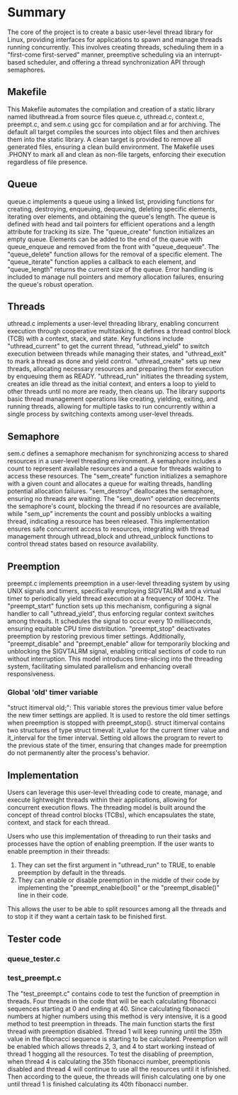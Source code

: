 # Summary

The core of the project is to create a basic user-level thread library for 
Linux, providing interfaces for applications to spawn and manage threads 
running concurrently. This involves creating threads, scheduling them in a 
"first-come first-served" manner, preemptive scheduling via an interrupt-based 
scheduler, and offering a thread synchronization API through semaphores. 

## Makefile

This Makefile automates the compilation and creation of a static library named 
libuthread.a from source files queue.c, uthread.c, context.c, preempt.c, and 
sem.c using gcc for compilation and ar for archiving. The default all target 
compiles the sources into object files and then archives them into the static 
library. A clean target is provided to remove all generated files, ensuring a 
clean build environment. The Makefile uses .PHONY to mark all and clean as 
non-file targets, enforcing their execution regardless of file presence.

## Queue

queue.c implements a queue using a linked list, providing functions for 
creating, destroying, enqueuing, dequeuing, deleting specific elements, 
iterating over elements, and obtaining the queue's length. The queue is defined 
with head and tail pointers for efficient operations and a length attribute for 
tracking its size. The "queue_create" function initializes an empty queue. 
Elements can be added to the end of the queue with queue_enqueue and removed 
from the front with "queue_dequeue". The "queue_delete" function allows for the 
removal of a specific element. The "queue_iterate" function applies a callback 
to each element, and "queue_length" returns the current size of the queue. Error 
handling is included to manage null pointers and memory allocation failures, 
ensuring the queue's robust operation.

## Threads

uthread.c implements a user-level threading library, enabling concurrent 
execution through cooperative multitasking. It defines a thread control block 
(TCB) with a context, stack, and state. Key functions include "uthread_current" 
to get the current thread, "uthread_yield" to switch execution between threads 
while managing their states, and "uthread_exit" to mark a thread as done and 
yield control. "uthread_create" sets up new threads, allocating necessary 
resources and preparing them for execution by enqueuing them as READY. 
"uthread_run" initiates the threading system, creates an idle thread as the 
initial context, and enters a loop to yield to other threads until no more are 
ready, then cleans up. The library supports basic thread management operations 
like creating, yielding, exiting, and running threads, allowing for multiple 
tasks to run concurrently within a single process by switching contexts among 
user-level threads.

## Semaphore

sem.c defines a semaphore mechanism for synchronizing access to shared 
resources in a user-level threading environment. A semaphore includes a count 
to represent available resources and a queue for threads waiting to access 
these resources. The "sem_create" function initializes a semaphore with a given 
count and allocates a queue for waiting threads, handling potential allocation 
failures. "sem_destroy" deallocates the semaphore, ensuring no threads are 
waiting. The "sem_down" operation decrements the semaphore's count, blocking the 
thread if no resources are available, while "sem_up" increments the count and 
possibly unblocks a waiting thread, indicating a resource has been released. 
This implementation ensures safe concurrent access to resources, integrating 
with thread management through uthread_block and uthread_unblock functions to 
control thread states based on resource availability.

## Preemption

preempt.c implements preemption in a user-level threading system by using 
UNIX signals and timers, specifically employing SIGVTALRM and a virtual timer 
to periodically yield thread execution at a frequency of 100Hz. The 
"preempt_start" function sets up this mechanism, configuring a signal handler to 
call "uthread_yield", thus enforcing regular context switches among threads. It 
schedules the signal to occur every 10 milliseconds, ensuring equitable CPU 
time distribution. "preempt_stop" deactivates preemption by restoring previous 
timer settings. Additionally, "preempt_disable" and "preempt_enable" allow for 
temporarily blocking and unblocking the SIGVTALRM signal, enabling critical 
sections of code to run without interruption. This model introduces 
time-slicing into the threading system, facilitating simulated parallelism and 
enhancing overall responsiveness.

### Global 'old' timer variable

"struct itimerval old;": This variable stores the previous timer value before 
the new timer settings are applied. It is used to restore the old timer 
settings when preemption is stopped with preempt_stop(). struct itimerval 
contains two structures of type struct timeval: it_value for the current timer 
value and it_interval for the timer interval. Setting old allows the program 
to revert to the previous state of the timer, ensuring that changes made for 
preemption do not permanently alter the process's behavior.

## Implementation

Users can leverage this user-level threading code to create, manage, and execute 
lightweight threads within their applications, allowing for concurrent execution 
flows. The threading model is built around the concept of thread control blocks 
(TCBs), which encapsulates the state, context, and stack for each thread.

Users who use this implementation of threading to run their tasks and
processes have the option of enabling preemption. If the user wants to enable 
preemption in their threads:

1. They can set the first argument in "uthread_run" to TRUE, to enable
preemption by default in the threads.
2. They can enable or disable preemption in the middle of their code by
implementing the "preempt_enable(bool)" or the "preempt_disable()" line in their
code.

This allows the user to be able to split resources among all the threads and to
stop it if they want a certain task to be finished first.

## Tester code

### queue_tester.c

### test_preempt.c

The "test_preempt.c" contains code to test the function of preemption in
threads. Four threads in the code that will be each calculating fibonacci 
sequences starting at 0 and ending at 40. Since calculating fibonacci numbers 
at higher numbers using this method is very intensive, it is a good method to 
test preemption in threads. The main function starts the first thread with 
preemption disabled. Thread 1 will keep running until the 35th value in the 
fibonacci sequence is starting to be calculated. Preemption will be enabled 
which allows threads 2, 3, and 4 to start working instead of thread 1 hogging 
all the resources. To test the disabling of preemption, when thread 4 is 
calculating the 35th fibonacci number, preemptionis disabled and thread 4 will 
continue to use all the resources until it isfinished. Then according to the 
queue, the threads will finish calculating one by one until thread 1 is 
finished calculating its 40th fibonacci number.

